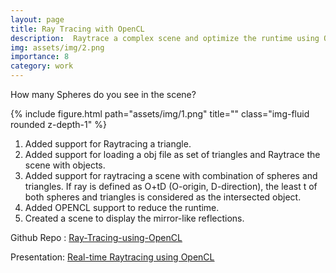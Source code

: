 ```yaml
---
layout: page
title: Ray Tracing with OpenCL
description:  Raytrace a complex scene and optimize the runtime using OPENCL.
img: assets/img/2.png
importance: 8
category: work
---
```


How many Spheres do you see in the scene?


<div class="row">
    <div class="col-sm mt-md-0">
        {% include figure.html path="assets/img/1.png" title="" class="img-fluid rounded z-depth-1" %}
    </div>
</div>

1. Added support for Raytracing a triangle. 
2. Added support for loading a obj file as set of triangles and Raytrace the scene with objects.
3. Added support for raytracing a scene with combination of spheres and triangles. If ray is defined as O+tD (O-origin, D-direction),   the least t of both spheres and triangles is considered as the intersected object.
4. Added OPENCL support to reduce the runtime.
5. Created a scene to display the mirror-like reflections.

Github Repo : <a href="https://github.com/ajaymopidevi/Ray-Tracing-using-OpenCL">Ray-Tracing-using-OpenCL</a>

Presentation: <a href="https://github.com/ajaymopidevi/Ray-Tracing-using-OpenCL/blob/master/Real-Time%20RayTracing%20using%20OpenCL.pdf">Real-time Raytracing using OpenCL</a>